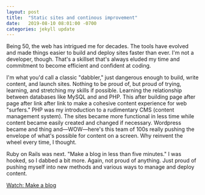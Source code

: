 ```yaml
---
layout: post
title:  "Static sites and continous improvement"
date:   2019-08-10 08:01:00 -0700
categories: jekyll update
---
```


Being 50, the web has intrigued me for decades. The tools have evolved and made things easier to build and deploy sites faster than ever. I'm not a developer, though. That's a skillset that's always eluded my time and commitment to become efficient and confident at coding. 

I'm what you'd call a classic "dabbler," just dangerous enough to build, write content, and launch sites. Nothing to be proud of, but proud of trying, learning, and stretching my skills if possible. Learning the relationship between databases like MySQL and and PHP. This after building page after page after link after link to make a cohesive content experience for web "surfers." PHP was my introduction to a rudimentary CMS (content management system). The sites became more functional in less time while content became easily created and changed if necessary. Wordpress became and thing and—WOW—here's this team of 100s really pushing the envelope of what's possible for content on a screen. Why reinvent the wheel every time, I thought. 

Ruby on Rails was next. "Make a blog in less than five minutes." I was hooked, so I dabbed a bit more. Again, not proud of anything. Just proud of pushing myself into new methods and various ways to manage and deploy content.

[Watch: Make a blog](https://www.youtube.com/watch?v=JaL9ul17kx00)
